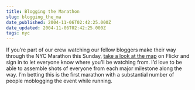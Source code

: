```yaml
---
title: Blogging the Marathon
slug: blogging_the_ma
date_published: 2004-11-06T02:42:25.000Z
date_updated: 2004-11-06T02:42:25.000Z
tags: nyc
---
```


If you’re part of our crew watching our fellow bloggers make their way through the NYC Marathon this Sunday, [take a look at the map](http://www.flickr.com/photos/dj/1244945/) on Flickr and sign in to let everyone know where you’ll be watching from. I’d love to be able to assemble shots of everyone from each major milestone along the way. I’m betting this is the first marathon with a substantial number of people moblogging the event while running.
